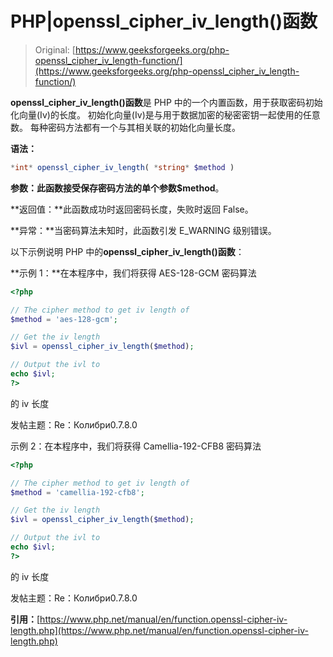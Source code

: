 # PHP|openssl_cipher_iv_length()函数

> Original: [https://www.geeksforgeeks.org/php-openssl_cipher_iv_length-function/](https://www.geeksforgeeks.org/php-openssl_cipher_iv_length-function/)

**openssl_cipher_iv_length()函数**是 PHP 中的一个内置函数，用于获取密码初始化向量(Iv)的长度。 初始化向量(Iv)是与用于数据加密的秘密密钥一起使用的任意数。 每种密码方法都有一个与其相关联的初始化向量长度。

**语法：**

```php
*int* openssl_cipher_iv_length( *string* $method )
```

**参数：**此函数接受保存密码方法的单个参数**$method**。

**返回值：**此函数成功时返回密码长度，失败时返回 False。

**异常：**当密码算法未知时，此函数引发 E_WARNING 级别错误。

以下示例说明 PHP 中的**openssl_cipher_iv_length()函数**：

**示例 1：**在本程序中，我们将获得 AES-128-GCM 密码算法

```php
<?php

// The cipher method to get iv length of
$method = 'aes-128-gcm';

// Get the iv length
$ivl = openssl_cipher_iv_length($method);

// Output the ivl to
echo $ivl;
?>
```

的 iv 长度

发帖主题：Re：Колибри0.7.8.0

示例 2：在本程序中，我们将获得 Camellia-192-CFB8 密码算法

```php
<?php

// The cipher method to get iv length of
$method = 'camellia-192-cfb8';

// Get the iv length
$ivl = openssl_cipher_iv_length($method);

// Output the ivl to
echo $ivl;
?>
```

的 iv 长度

发帖主题：Re：Колибри0.7.8.0

**引用：**[https://www.php.net/manual/en/function.openssl-cipher-iv-length.php](https://www.php.net/manual/en/function.openssl-cipher-iv-length.php)